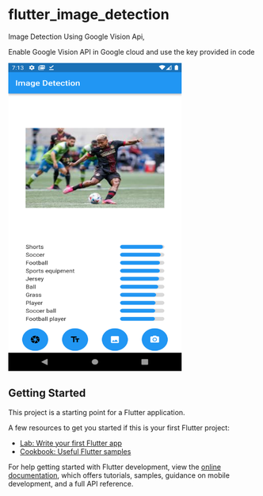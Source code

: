 # flutter_image_detection

Image Detection Using Google Vision Api,

Enable Google Vision API in Google cloud and use the key provided in code

<img src="screenshot/1.png" width="350" height="622">

<!-- ![](screenshot/1.png) -->

## Getting Started

This project is a starting point for a Flutter application.

A few resources to get you started if this is your first Flutter project:

- [Lab: Write your first Flutter app](https://docs.flutter.dev/get-started/codelab)
- [Cookbook: Useful Flutter samples](https://docs.flutter.dev/cookbook)

For help getting started with Flutter development, view the
[online documentation](https://docs.flutter.dev/), which offers tutorials,
samples, guidance on mobile development, and a full API reference.
